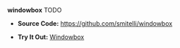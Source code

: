 **windowbox** TODO

* **Source Code:** <https://github.com/smitelli/windowbox>

* **Try It Out:** [Windowbox](https://pics.scottsmitelli.com/)
